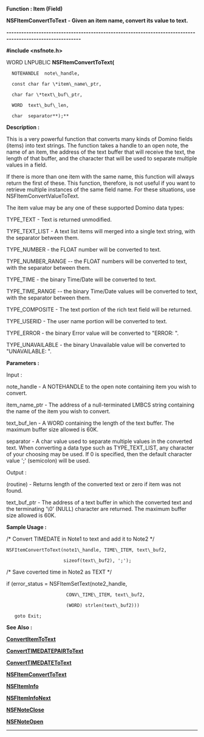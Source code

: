 




<!--
 /\* Font Definitions \*/
 @font-face
 {font-family:Courier;
 panose-1:2 7 4 9 2 2 5 2 4 4;}
@font-face
 {font-family:"Tms Rmn";
 panose-1:2 2 6 3 4 5 5 2 3 4;}
@font-face
 {font-family:Helv;
 panose-1:2 11 6 4 2 2 2 3 2 4;}
@font-face
 {font-family:"Cambria Math";
 panose-1:2 4 5 3 5 4 6 3 2 4;}
 /\* Style Definitions \*/
 p.MsoNormal, li.MsoNormal, div.MsoNormal
 {margin-top:0cm;
 margin-right:0cm;
 margin-bottom:8.0pt;
 margin-left:0cm;
 line-height:107%;
 font-size:11.0pt;
 font-family:"Calibri",sans-serif;}
.MsoChpDefault
 {font-size:11.0pt;}
.MsoPapDefault
 {margin-bottom:8.0pt;
 line-height:107%;}
 /\* Page Definitions \*/
 @page WordSection1
 {size:612.0pt 792.0pt;
 margin:72.0pt 72.0pt 72.0pt 72.0pt;}
div.WordSection1
 {page:WordSection1;}
-->




 


**Function : Item (Field)**



**NSFItemConvertToText** **- Given an
item name, convert its value to text.**


**----------------------------------------------------------------------------------------------------------**



**#include <nsfnote.h>**



WORD
LNPUBLIC **NSFItemConvertToText(**  

      NOTEHANDLE  note\_handle,  

      const char far \*item\_name\_ptr,  

      char far \*text\_buf\_ptr,  

      WORD  text\_buf\_len,  

      char  separator**);**



**Description :**



This is a
very powerful function that converts many kinds of Domino fields (items) into
text strings. The function takes a handle to an open note, the name of an
item,  the address of the text buffer that will receive the text, the length of
that buffer, and the character that will be used to separate multiple values in
a field.  

  

If there is more than one item with the same name, this function will always
return the first of these. This function, therefore, is not useful if you want
to retrieve multiple instances of the same field name. For these situations,
use NSFItemConvertValueToText.  

  

The item value may be any one of these supported Domino data types:   

  

TYPE\_TEXT - Text is returned unmodified.  

  

TYPE\_TEXT\_LIST - A text list items will merged into a single text string, with
the separator between them.  

  

TYPE\_NUMBER - the FLOAT number will be converted to text.  

  

TYPE\_NUMBER\_RANGE -- the FLOAT numbers will be converted to text, with the
separator between them.  

  

TYPE\_TIME - the binary Time/Date will be converted to text.  

  

TYPE\_TIME\_RANGE -- the binary Time/Date values will be converted to text, with
the separator between them.  

  

TYPE\_COMPOSITE - The text portion of the rich text field will be returned.  

  

TYPE\_USERID - The user name portion will be converted to text.  

  

TYPE\_ERROR - the binary Error value will be converted to "ERROR: ".  

  

TYPE\_UNAVAILABLE - the binary Unavailable value will be converted to
"UNAVAILABLE: ".  

  




 


**Parameters :**



Input :  

note\_handle  -  A NOTEHANDLE to the open note containing item you wish to
convert.  

  

item\_name\_ptr  -  The address of a null-terminated LMBCS string containing the
name of the item you wish to convert.  

  

text\_buf\_len  -  A WORD containing the length of the text buffer. The maximum
buffer size allowed is 60K.   

  

separator  -  A char value used to separate multiple values in the converted
text.  When converting a data type such as TYPE\_TEXT\_LIST, any character of
your choosing may be used.  If 0 is specified, then the default character value
';' (semicolon) will be used.  

  




Output :  

(routine)  -  Returns length of the converted text or zero if item was not
found.  

  

  

text\_buf\_ptr  -  The address of a text buffer in which the converted text and
the terminating '\0' (NULL) character are returned. The maximum buffer size
allowed is 60K.  

  




 **Sample Usage :**


  

   /\* Convert TIMEDATE in Note1 to text and add it to Note2 \*/  

  

    NSFItemConvertToText(note1\_handle, TIME\_ITEM, text\_buf2,  

                         sizeof(text\_buf2), ';');  

  

   /\* Save coverted time in Note2 as TEXT \*/  

  

   if (error\_status = NSFItemSetText(note2\_handle,  

                          CONV\_TIME\_ITEM, text\_buf2,  

                          (WORD) strlen(text\_buf2)))  

       goto Exit;  

  




 **See Also :**


**[ConvertItemToText](ConvertItemToText.md)**


**[ConvertTIMEDATEPAIRToText](ConvertTIMEDATEPAIRToText.md)**


**[ConvertTIMEDATEToText](ConvertTIMEDATEToText.md)**


**[NSFItemConvertToText](NSFItemConvertToText.md)**


**[NSFItemInfo](NSFItemInfo.md)**


**[NSFItemInfoNext](NSFItemInfoNext.md)**


**[NSFNoteClose](NSFNoteClose.md)**


**[NSFNoteOpen](NSFNoteOpen.md)**



----------------------------------------------------------------------------------------------------------


 





